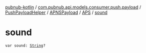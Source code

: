 [pubnub-kotlin](../../../../index.md) / [com.pubnub.api.models.consumer.push.payload](../../../index.md) / [PushPayloadHelper](../../index.md) / [APNSPayload](../index.md) / [APS](index.md) / [sound](./sound.md)

# sound

`var sound: `[`String`](https://kotlinlang.org/api/latest/jvm/stdlib/kotlin/-string/index.html)`?`